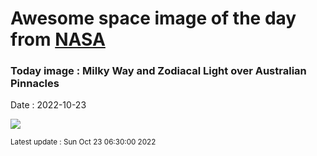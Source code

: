 
# Awesome space image of the day from [NASA](https://api.nasa.gov/)

### Today image : Milky Way and Zodiacal Light over Australian Pinnacles
Date : 2022-10-23

![](https://apod.nasa.gov/apod/image/2210/ZodiacalPinnacles_Zhang_1080.jpg)

<small>Latest update : Sun Oct 23 06:30:00 2022</small>
        